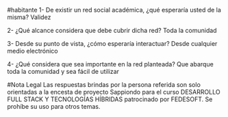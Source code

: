 #habitante
1- De existir un red social académica, ¿qué esperaría usted de la misma?
Validez

2- ¿Qué alcance considera que debe cubrir dicha red?
Toda la comunidad 

3- Desde su punto de vista, ¿cómo esperaría interactuar?
Desde cualquier medio electrónico 

4- ¿Qué considera que sea importante en la red planteada?
Que abarque toda la comunidad y sea fácil de utilizar 



#Nota Legal
Las respuestas brindas por la persona referida son solo orientadas a la encesta de proyecto Sappiondo para el curso DESARROLLO FULL STACK Y TECNOLOGÍAS HÍBRIDAS patrocinado por FEDESOFT. Se prohíbe su uso para otros temas.